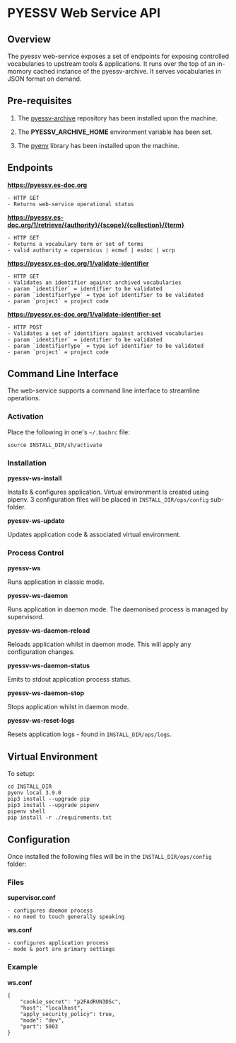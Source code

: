 # PYESSV Web Service API

## Overview

The pyessv web-service exposes a set of endpoints for exposing controlled vocabularies to upstream tools & applications.  It runs over the top of an in-momory cached instance of the pyessv-archive.  It serves vocabularies in JSON format on demand.

## Pre-requisites

1.  The [pyessv-archive](https://github.com/ES-DOC/pyessv-archive) repository has been installed upon the machine.

2.  The **PYESSV_ARCHIVE_HOME** environment variable has been set.

3.  The [pyenv](https://github.com/pyenv/pyenv) library has been installed upon the machine.  

## Endpoints

**https://pyessv.es-doc.org**

    - HTTP GET
    - Returns web-service operational status

**https://pyessv.es-doc.org/1/retrieve/{authority}/{scope}/{collection}/{term}**

    - HTTP GET
    - Returns a vocabulary term or set of terms
    - valid authority = copernicus | ecmwf | esdoc | wcrp

**https://pyessv.es-doc.org/1/validate-identifier**

    - HTTP GET
    - Validates an identifier against archived vocabularies
    - param `identifier` = identifier to be validated
    - param `identifierType` = type iof identifier to be validated
    - param `project` = project code

**https://pyessv.es-doc.org/1/validate-identifier-set**

    - HTTP POST
    - Validates a set of identifiers against archived vocabularies
    - param `identifier` = identifier to be validated
    - param `identifierType` = type iof identifier to be validated
    - param `project` = project code

## Command Line Interface

The web-service supports a command line interface to streamline operations.

### Activation

Place the following in one's `~/.bashrc` file:

```
source INSTALL_DIR/sh/activate
```

### Installation

**pyessv-ws-install**

Installs & configures application.  Virtual environment is created using pipenv.  3 configuration files will be placed in `INSTALL_DIR/ops/config` sub-folder.

**pyessv-ws-update**

Updates application code & associated virtual environment. 

### Process Control

**pyessv-ws**

Runs application in classic mode.

**pyessv-ws-daemon**

Runs application in daemon mode.  The daemonised process is managed by supervisord.

**pyessv-ws-daemon-reload**

Reloads application whilst in daemon mode.  This will apply any configuration changes.

**pyessv-ws-daemon-status**

Emits to stdout application process status.

**pyessv-ws-daemon-stop**

Stops application whilst in daemon mode. 

**pyessv-ws-reset-logs**

Resets application logs - found in `INSTALL_DIR/ops/logs`. 

## Virtual Environment

To setup: 

```
cd INSTALL_DIR
pyenv local 3.9.0
pip3 install --upgrade pip
pip3 install --upgrade pipenv
pipenv shell
pip install -r ./requirements.txt
```

## Configuration

Once installed the following files will be in the `INSTALL_DIR/ops/config` folder:

### Files

**supervisor.conf** 

    - configures daemon process
    - no need to touch generally speaking

**ws.conf** 

    - configures application process
    - mode & port are primary settings

### Example

**ws.conf** 

```
{
    "cookie_secret": "p2FAdRUN3DSc",
    "host": "localhost",
    "apply_security_policy": true,
    "mode": "dev",
    "port": 5003
}
```
